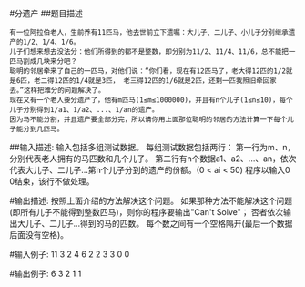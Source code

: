 #分遗产
##题目描述

    有一位阿拉伯老人，生前养有11匹马，他去世前立下遗嘱：大儿子、二儿子、小儿子分别继承遗产的1/2、1/4、1/6。
    儿子们想来想去没法分：他们所得到的都不是整数，即分别为11/2、11/4、11/6，总不能把一匹马割成几块来分吧？
    聪明的邻居牵来了自己的一匹马，对他们说：“你们看，现在有12匹马了，老大得12匹的1/2就是6匹，老二得12匹的1/4就是3匹， 老三得12匹的1/6就是2匹，还剩一匹我照旧牵回家去。”这样把难分的问题解决了。
    现在又有一个老人要分遗产了，他有m匹马(1≤m≤1000000)，并且有n个儿子(1≤n≤10)，每个儿子分别得到1/a1、1/a2、...、1/an的遗产。
    因为马不能分割，并且遗产要全部分完，所以请你用上面那位聪明的邻居的方法计算一下每个儿子能分到几匹马。

##输入描述:
    输入包括多组测试数据。
    每组测试数据包括两行：
    第一行为m、n，分别代表老人拥有的马匹数和几个儿子。
    第二行有n个数据a1、a2、...、an，依次代表大儿子、二儿子...第n个儿子分到的遗产的份额。(0 < ai < 50)
    程序以输入0 0结束，该行不做处理。


#输出描述:
    按照上面介绍的方法解决这个问题。
    如果那种方法不能解决这个问题(即所有儿子不能得到整数匹马)，则你的程序要输出"Can't Solve"；
    否者依次输出大儿子、二儿子...得到的马的匹数。
    每个数之间有一个空格隔开(最后一个数据后面没有空格)。

#输入例子:
    11 3
    2 4 6
    2 2
    3 3
    0 0

#输出例子:
    6 3 2
    1 1